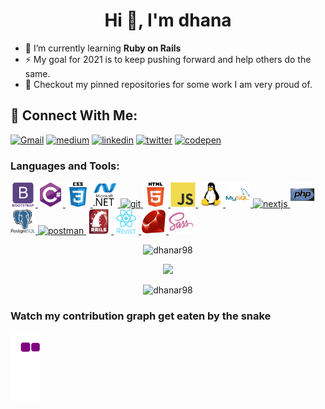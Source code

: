 <h1 align="center">Hi 👋, I'm dhana</h1>


- 🌱 I’m currently learning **Ruby on Rails**
- ⚡ My goal for 2021 is to keep pushing forward and help others do the same.
- 📌 Checkout my pinned repositories for some work I am very proud of.

## 🔗 Connect With Me:
[![Gmail](https://img.shields.io/badge/gmail-e37400?style=for-the-badge&logo=gmail&logoColor=white)](mailto:dhanasekarravi98@gmail.com)
[![medium](https://img.shields.io/badge/medium-000?style=for-the-badge&logo=medium&logoColor=white)](https://medium.com/dhanar98)
[![linkedin](https://img.shields.io/badge/linkedin-0A66C2?style=for-the-badge&logo=linkedin&logoColor=white)](https://www.linkedin.com/dhanasekaran-r)
[![twitter](https://img.shields.io/badge/twitter-1DA1F2?style=for-the-badge&logo=twitter&logoColor=white)](https://twitter.com/dhanar98)
[![codepen](https://img.shields.io/badge/codepen-fadd01?style=for-the-badge&logo=codepen&logoColor=black)](https://twitter.com/dhanar98)



<h3 align="left">Languages and Tools:</h3>
<p align="left"> <a href="https://getbootstrap.com" target="_blank"> <img src="https://raw.githubusercontent.com/devicons/devicon/master/icons/bootstrap/bootstrap-plain-wordmark.svg" alt="bootstrap" width="40" height="40"/> </a> <a href="https://www.w3schools.com/cs/" target="_blank"> <img src="https://raw.githubusercontent.com/devicons/devicon/master/icons/csharp/csharp-original.svg" alt="csharp" width="40" height="40"/> </a> <a href="https://www.w3schools.com/css/" target="_blank"> <img src="https://raw.githubusercontent.com/devicons/devicon/master/icons/css3/css3-original-wordmark.svg" alt="css3" width="40" height="40"/> </a> <a href="https://dotnet.microsoft.com/" target="_blank"> <img src="https://raw.githubusercontent.com/devicons/devicon/master/icons/dot-net/dot-net-original-wordmark.svg" alt="dotnet" width="40" height="40"/> </a> <a href="https://git-scm.com/" target="_blank"> <img src="https://www.vectorlogo.zone/logos/git-scm/git-scm-icon.svg" alt="git" width="40" height="40"/> </a> <a href="https://www.w3.org/html/" target="_blank"> <img src="https://raw.githubusercontent.com/devicons/devicon/master/icons/html5/html5-original-wordmark.svg" alt="html5" width="40" height="40"/> </a> <a href="https://developer.mozilla.org/en-US/docs/Web/JavaScript" target="_blank"> <img src="https://raw.githubusercontent.com/devicons/devicon/master/icons/javascript/javascript-original.svg" alt="javascript" width="40" height="40"/> </a> <a href="https://www.linux.org/" target="_blank"> <img src="https://raw.githubusercontent.com/devicons/devicon/master/icons/linux/linux-original.svg" alt="linux" width="40" height="40"/> </a> <a href="https://www.mysql.com/" target="_blank"> <img src="https://raw.githubusercontent.com/devicons/devicon/master/icons/mysql/mysql-original-wordmark.svg" alt="mysql" width="40" height="40"/> </a> <a href="https://nextjs.org/" target="_blank"> <img src="https://cdn.worldvectorlogo.com/logos/nextjs-3.svg" alt="nextjs" width="40" height="40"/> </a> <a href="https://www.php.net" target="_blank"> <img src="https://raw.githubusercontent.com/devicons/devicon/master/icons/php/php-original.svg" alt="php" width="40" height="40"/> </a> <a href="https://www.postgresql.org" target="_blank"> <img src="https://raw.githubusercontent.com/devicons/devicon/master/icons/postgresql/postgresql-original-wordmark.svg" alt="postgresql" width="40" height="40"/> </a> <a href="https://postman.com" target="_blank"> <img src="https://www.vectorlogo.zone/logos/getpostman/getpostman-icon.svg" alt="postman" width="40" height="40"/> </a> <a href="https://rubyonrails.org" target="_blank"> <img src="https://raw.githubusercontent.com/devicons/devicon/master/icons/rails/rails-original-wordmark.svg" alt="rails" width="40" height="40"/> </a> <a href="https://reactjs.org/" target="_blank"> <img src="https://raw.githubusercontent.com/devicons/devicon/master/icons/react/react-original-wordmark.svg" alt="react" width="40" height="40"/> </a> <a href="https://www.ruby-lang.org/en/" target="_blank"> <img src="https://raw.githubusercontent.com/devicons/devicon/master/icons/ruby/ruby-original.svg" alt="ruby" width="40" height="40"/> </a> <a href="https://sass-lang.com" target="_blank"> <img src="https://raw.githubusercontent.com/devicons/devicon/master/icons/sass/sass-original.svg" alt="sass" width="40" height="40"/> </a> </p>

<p align="center"><img src="https://github-readme-stats.vercel.app/api/top-langs?username=dhanar98&show_icons=true&locale=en&layout=compact&theme=dark" alt="dhanar98" width="350" /></p>

<p align='center'>
  <a href="#"><img src="https://github-readme-stats.vercel.app/api?username=dhanar98&show_icons=true&count_private=true&theme=dark" width="350"></a>
</p>

<p align="center"><img  src="https://github-readme-streak-stats.herokuapp.com/?user=dhanar98&theme=dark"  width="350" alt="dhanar98" /></a></p>


### Watch my contribution graph get eaten by the snake
![snake gif](https://github.com/dhanar98/dhanar98/blob/output/github-contribution-grid-snake.gif)


<!---
dhanar98/dhanar98 is a ✨ special ✨ repository because its `README.md` (this file) appears on your GitHub profile.
You can click the Preview link to take a look at your changes.
--->
